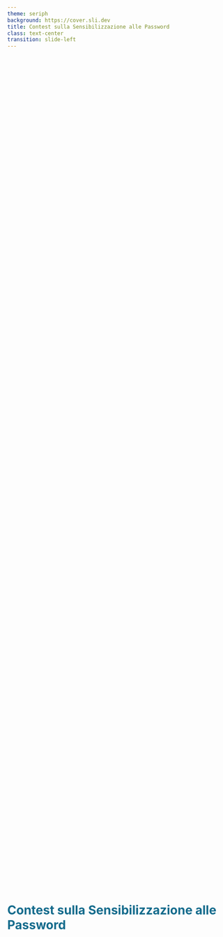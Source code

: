```yaml
---
theme: seriph
background: https://cover.sli.dev
title: Contest sulla Sensibilizzazione alle Password
class: text-center
transition: slide-left
---
```

<!-- markdownlint-disable -->

# Contest sulla Sensibilizzazione alle Password

Il vincitore andrà in produzione ed il suo sito sarà inviato all'intero agnelli.

<div @click="$slidev.nav.next" class="mt-12 py-1" hover:bg="white op-10">
  Press Space for next page <carbon:arrow-right />
</div>

---

# Requisiti

Il sito, per essere ammesso al contest, deve rispecchiare i seguenti requisiti:

- **Controllo**: deve controllare quanto una password sia sicura (_es. calcolandone l'entropia, controllando word list, ..._).
- **Statistiche**: deve raccoglie statitistiche generali sull'uso del sito.

---

# Opzionali

Ecco alcuni fattori opzionali che potrebbero aiutarti a vincere

- **Sensibilizzazione**: il sito promuove la sensibilizzazione all'importanza di una password ben fatta.
- **Email**: è inclusa una bozza dell'email da inviare all'agnelli.

---
class: text-center
---

# Che Vinca il migliore!

<style>
  h1 {
    display: flex;
    justify-content: center; 
    align-items: center;
    height: 100%;
    background-color: #2B90B6;
    background-image: linear-gradient(45deg, #4EC5D4 10%, #146b8c 20%);
    background-size: 100%;
    -webkit-background-clip: text;
    -moz-background-clip: text;
    -webkit-text-fill-color: transparent;
    -moz-text-fill-color: transparent;
  }
</style>